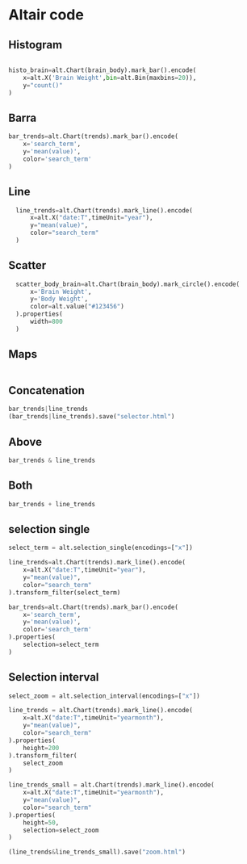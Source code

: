 # Altair code

## Histogram

``` python

histo_brain=alt.Chart(brain_body).mark_bar().encode(
    x=alt.X('Brain Weight',bin=alt.Bin(maxbins=20)),
    y="count()"
)
``` 

## Barra
``` python
bar_trends=alt.Chart(trends).mark_bar().encode(
    x='search_term',
    y='mean(value)',
    color='search_term'
)
```

## Line
``` python
  line_trends=alt.Chart(trends).mark_line().encode(
      x=alt.X("date:T",timeUnit="year"),
      y="mean(value)",
      color="search_term"
  )
```

## Scatter
``` python
  scatter_body_brain=alt.Chart(brain_body).mark_circle().encode(
      x='Brain Weight',
      y='Body Weight',
      color=alt.value("#123456")
  ).properties(
      width=800
  )

```

## Maps
``` python

```


## Concatenation
``` python
bar_trends|line_trends
(bar_trends|line_trends).save("selector.html")
```

## Above
``` python
bar_trends & line_trends
```

## Both
``` python
bar_trends + line_trends
```

## selection single
``` python
select_term = alt.selection_single(encodings=["x"])

line_trends=alt.Chart(trends).mark_line().encode(
    x=alt.X("date:T",timeUnit="year"),
    y="mean(value)",
    color="search_term"
).transform_filter(select_term)

bar_trends=alt.Chart(trends).mark_bar().encode(
    x='search_term',
    y='mean(value)',
    color='search_term'
).properties(
    selection=select_term
)
```

## Selection interval
``` python
select_zoom = alt.selection_interval(encodings=["x"])

line_trends = alt.Chart(trends).mark_line().encode(
    x=alt.X("date:T",timeUnit="yearmonth"),
    y="mean(value)",
    color="search_term"
).properties(
    height=200
).transform_filter(
    select_zoom
)

line_trends_small = alt.Chart(trends).mark_line().encode(
    x=alt.X("date:T",timeUnit="yearmonth"),
    y="mean(value)",
    color="search_term"
).properties(
    height=50,
    selection=select_zoom
)

(line_trends&line_trends_small).save("zoom.html")
```

